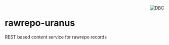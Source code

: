 <img src="http://www.dbc.dk/logo.png" alt="DBC" title="DBC" align="right">

# rawrepo-uranus
REST based content service for rawrepo records
